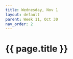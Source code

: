 ```yaml
---
title: Wednesday, Nov 1
layout: default
parent: Week 11, Oct 30
nav_order: 2
---
```


# {{ page.title }}


